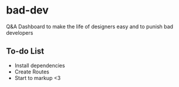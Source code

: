 # bad-dev
Q&amp;A Dashboard to make the life of designers easy and to punish bad developers

## To-do List
* Install dependencies
* Create Routes
* Start to markup <3